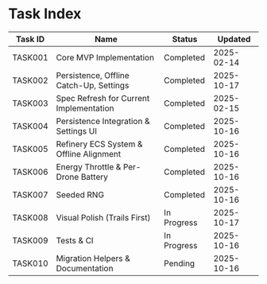 # Task Index

| Task ID | Name                                    | Status      | Updated    |
| ------- | --------------------------------------- | ----------- | ---------- |
| TASK001 | Core MVP Implementation                 | Completed   | 2025-02-14 |
| TASK002 | Persistence, Offline Catch-Up, Settings | Completed   | 2025-10-17 |
| TASK003 | Spec Refresh for Current Implementation | Completed   | 2025-02-15 |
| TASK004 | Persistence Integration & Settings UI   | Completed   | 2025-10-16 |
| TASK005 | Refinery ECS System & Offline Alignment | Completed   | 2025-10-16 |
| TASK006 | Energy Throttle & Per-Drone Battery     | Completed   | 2025-10-16 |
| TASK007 | Seeded RNG                              | Completed   | 2025-10-16 |
| TASK008 | Visual Polish (Trails First)            | In Progress | 2025-10-17 |
| TASK009 | Tests & CI                              | In Progress | 2025-10-16 |
| TASK010 | Migration Helpers & Documentation       | Pending     | 2025-10-16 |
